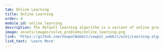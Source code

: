 ```yaml
---
tab: Online Learning
title: Online Learning
order: 4
module_id: online_learning
description: The default learning algorithm is a variant of online gradient descent. The main difference from vanilla online gradient descent is fast and correct handling of large importance weights.
image: assets/images/solve_problems/online_learning.png
link: 'https://github.com/VowpalWabbit/vowpal_wabbit/wiki/Learning-algorithm'
link_text: 'Learn More'
---
```

